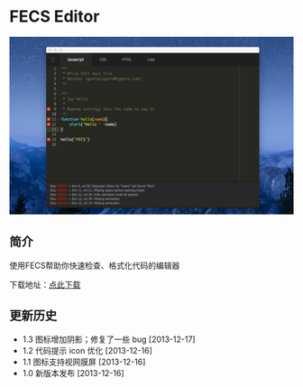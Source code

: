 # FECS Editor

![](https://raw.githubusercontent.com/cgzero/fecs-editor/master/tmp/screen-shot-1.jpg)

## 简介

使用FECS帮助你快速检查、格式化代码的编辑器

下载地址：[点此下载](https://chrome.google.com/webstore/detail/jinjgfophhifgdfocpdlbgklblcmkffp)

## 更新历史

- 1.3 图标增加阴影；修复了一些 bug [2013-12-17]
- 1.2 代码提示 icon 优化 [2013-12-16]
- 1.1 图标支持视网膜屏 [2013-12-16]
- 1.0 新版本发布 [2013-12-16]

